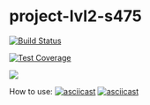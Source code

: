 # project-lvl2-s475

[![Build Status](https://travis-ci.org/ulanivan/project-lvl2-s475.svg?branch=master)](https://travis-ci.org/ulanivan/project-lvl2-s475)

[![Test Coverage](https://api.codeclimate.com/v1/badges/a4bd77b3fa07a241b04a4073d81a0bf22e1a9da547ea7840caa15939732c4170/test_coverage)](https://codeclimate.com/github/ulanivan/project-lvl2-s475/test_coverage)

<a href="https://codeclimate.com/github/ulanivan/project-lvl2-s475/maintainability"><img src="https://api.codeclimate.com/v1/badges/5ed18d343422f0ce25be/maintainability" /></a>

How to use:
[![asciicast](https://asciinema.org/a/DJ8snU5dALPD0yv9RAK02ds5W.svg)](https://asciinema.org/a/DJ8snU5dALPD0yv9RAK02ds5W)
[![asciicast](https://asciinema.org/a/4ZaX3XvB3tZmUCsZcXzQLjVfT.svg)](https://asciinema.org/a/4ZaX3XvB3tZmUCsZcXzQLjVfT)
